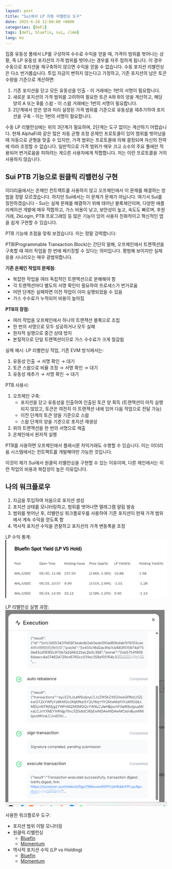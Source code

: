 ```yaml
---
layout: post
title: "Sui에서 LP 자동 리밸런싱 도구"
date: 2025-6-28 12:00:00 +0800
categories: [DeFi]
tags: [defi, bluefin, sui, clmm]
lang: ko
---
```


집중 유동성 풀에서 LP를 구성하여 수수료 수익을 얻을 때, 가격이 범위를 벗어나는 상황, 즉 LP 유동성 포지션의 가격 범위를 벗어나는 경우를 자주 접하게 됩니다. 이 경우 수동으로 포지션을 재구축하지 않으면 수익을 얻을 수 없습니다. 수동 포지션 리밸런싱은 다소 번거롭습니다. 투입 자금이 변하지 않는다고 가정하고, 기존 포지션의 남은 토큰 수량을 기준으로 계산하면:

1. 기존 포지션을 닫고 모든 유동성을 인출 - 이 거래에는 1번의 서명이 필요합니다.
2. 새로운 포지션의 가격 범위를 고려하여 필요한 토큰 A와 B의 양을 계산하고, 해당 양의 A 또는 B를 스왑 - 이 스왑 거래에는 1번의 서명이 필요합니다.
3. 2단계에서 얻은 양과 미리 설정된 가격 범위를 기준으로 유동성을 재추가하여 포지션을 구축 - 이는 1번의 서명이 필요합니다.

수동 LP 리밸런싱에는 위의 3단계가 필요하며, 2단계는 도구 없이는 계산하기 어렵습니다. 현재 AlphaFi와 같은 많은 자동 균형 조정 온체인 프로토콜이 있어 범위를 벗어났을 때 자동으로 균형을 맞출 수 있지만, 가격 범위는 프로토콜에 의해 결정되며 자신의 전략에 따라 조정할 수 없습니다. 일반적으로 가격 범위가 매우 크고 소수의 주요 풀에만 적용되어 번거로움을 피하려는 게으른 사용자에게 적합합니다. 저는 이런 프로토콜을 거의 사용하지 않습니다.

## Sui PTB 기능으로 원클릭 리밸런싱 구현

이더리움에서는 온체인 컨트랙트를 사용하지 않고 오프체인에서 이 문제를 해결하는 방법을 정말 모르겠습니다. 하지만 Sui에서는 이 문제가 문제가 아닙니다. 여기서 Sui를 칭찬하겠습니다 - Sui는 실제 문제를 해결하기 위해 태어난 블록체인이며, 다양한 애플리케이션 개발에 매우 적합하고, 가스 비용이 낮고, 보안성이 높고, 속도도 빠르며, 후원 거래, ZkLogin, PTB 프로그래밍 등 많은 기능이 있어 사용자 친화적이고 혁신적인 앱을 쉽게 구현할 수 있습니다.

PTB 기능에 초점을 맞춰 보겠습니다. 이는 정말 강력합니다:

PTB(Programmable Transaction Block)는 간단히 말해, 오프체인에서 트랜잭션을 구축할 때 여러 작업을 한 번에 패키징할 수 있다는 의미입니다. 평범해 보이지만 실제 응용 시나리오는 매우 광범위합니다.

**기존 온체인 작업의 문제점:**
- 복잡한 작업을 여러 독립적인 트랜잭션으로 분해해야 함
- 각 트랜잭션마다 별도의 서명 확인이 필요하여 프로세스가 번거로움
- 어떤 단계든 실패하면 이전 작업이 이미 실행되었을 수 있음
- 가스 수수료가 누적되어 비용이 높아짐

**PTB의 장점:**
- 여러 작업을 오프체인에서 하나의 트랜잭션 블록으로 조립
- 한 번의 서명으로 모두 성공하거나 모두 실패
- 원자적 실행으로 중간 상태 방지
- 본질적으로 단일 트랜잭션이므로 가스 수수료가 크게 절감됨

실제 예시: LP 리밸런싱 작업, 기존 EVM 방식에서는:
1. 유동성 인출 → 서명 확인 → 대기
2. 토큰 스왑으로 비율 조정 → 서명 확인 → 대기
3. 유동성 재추가 → 서명 확인 → 대기

PTB 사용시:
1. 오프체인 구축:
   - 포지션을 닫고 유동성을 인출하여 인출된 토큰 양 획득 (트랜잭션이 아직 실행되지 않았고, 토큰은 여전히 이 트랜잭션 내에 있어 다음 작업으로 전달 가능)
   - 이전 단계의 토큰 양을 기준으로 스왑
   - 스왑 단계의 양을 기준으로 포지션 재생성
2. 위의 트랜잭션을 한 번의 서명으로 제출
3. 온체인에서 원자적 실행

PTB를 사용하면 오프체인에서 플래시론 차익거래도 수행할 수 있습니다. 이는 이더리움 시스템에서는 컨트랙트를 개발해야만 가능한 것입니다.

이것이 제가 Sui에서 원클릭 리밸런싱을 구현할 수 있는 이유이며, 다른 체인에서는 이런 작업의 비용과 복잡성이 높은 이유입니다.

## 나의 워크플로우

1. 자금을 투입하여 처음으로 포지션 생성
2. 포지션 상태를 모니터링하고, 범위를 벗어나면 텔레그램 알림 발송
3. 범위를 벗어난 후, 리밸런싱 워크플로우를 사용하여 기존 포지션이 현재 가격 범위에서 계속 수익을 얻도록 함
4. 역사적 포지션 수익을 관찰하고 포지션의 가격 변동폭을 조정

LP 수익 통계:
![LP 수익 통계](/assets/img/posts/2025-06-28/1.webp)

LP 리밸런싱 실행 과정:
![LP 리밸런싱 실행 과정](/assets/img/posts/2025-06-28/3.png)

사용한 워크플로우 도구:

- 포지션 범위 이탈 모니터링
- 원클릭 리밸런싱
  - [Bluefin](https://app.kamechan.xyz/workflow/traderL/bluefin-spot-automated-percentage-based-rebalancing)
  - [Momentum](https://app.kamechan.xyz/workflow/traderL/mmt-automated-liquidity-position-rebalancing)
- 역사적 포지션 수익 (LP vs Holding)
  - [Bluefin](https://app.kamechan.xyz/workflow/traderL/bluefin-spot-yield-comparison-lp-vs-holding)
  - [Momentum](https://app.kamechan.xyz/workflow/traderL/momentum-pool-yield-comparison-lp-vs-holding) 